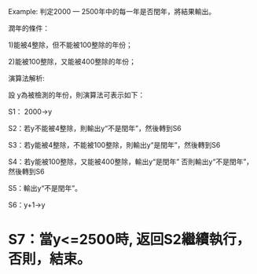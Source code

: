 Example: 判定2000 — 2500年中的每一年是否閏年，將結果輸出。

潤年的條件：

1)能被4整除，但不能被100整除的年份；

2)能被100整除，又能被400整除的年份；

演算法解析:

設 y為被檢測的年份，則演算法可表示如下：

S1： 2000→y

S2：若y不能被4整除，則輸出y“不是閏年”，然後轉到S6

S3：若y能被4整除，不能被100整除，則輸出y“是閏年”，然後轉到S6

S4：若y能被100整除，又能被400整除，輸出y“是閏年” 否則輸出y“不是閏年”，然後轉到S6

S5：輸出y“不是閏年”。

S6：y+1→y

S7：當y<=2500時, 返回S2繼續執行，否則，結束。
===========================================
